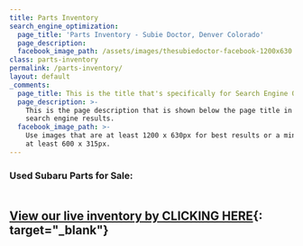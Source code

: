 ```yaml
---
title: Parts Inventory
search_engine_optimization:
  page_title: 'Parts Inventory - Subie Doctor, Denver Colorado'
  page_description:
  facebook_image_path: /assets/images/thesubiedoctor-facebook-1200x630.png
class: parts-inventory
permalink: /parts-inventory/
layout: default
_comments:
  page_title: This is the title that's specifically for Search Engine Optimization.
  page_description: >-
    This is the page description that is shown below the page title in the
    search engine results.
  facebook_image_path: >-
    Use images that are at least 1200 x 630px for best results or a minimum of
    at least 600 x 315px.
---
```


### Used Subaru Parts for Sale:<br>&nbsp;

## [View our live inventory by CLICKING HERE](https://docs.google.com/spreadsheets/d/e/2PACX-1vRMf-l-8lUA3zzLE5u4Cg9arpJlvWGF7Ov2zHPGdrYVEyUB2zuSdYUWoC3zsMuStJPUGb8svwsPIG4D/pubhtml?gid=45252792&amp;single=true){: target="_blank"}